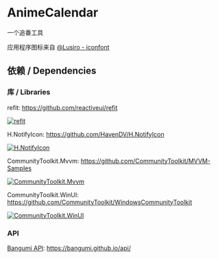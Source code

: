 # AnimeCalendar

一个追番工具

应用程序图标来自 [@Lusiro - iconfont](https://www.iconfont.cn/user/detail?uid=46101&nid=f13abJwF2nW9)

## 依赖 / Dependencies

### 库 / Libraries

refit: <https://github.com/reactiveui/refit>

[![refit](https://github-readme-stats.vercel.app/api/pin/?username=reactiveui&repo=refit)](https://github.com/reactiveui/refit)

H.NotifyIcon: <https://github.com/HavenDV/H.NotifyIcon>  

[![H.NotifyIcon](https://github-readme-stats.vercel.app/api/pin/?username=HavenDV&repo=H.NotifyIcon)](https://github.com/HavenDV/H.NotifyIcon)

CommunityToolkit.Mvvm: <https://github.com/CommunityToolkit/MVVM-Samples>

[![CommunityToolkit.Mvvm](https://github-readme-stats.vercel.app/api/pin/?username=CommunityToolkit&repo=MVVM-Samples)](https://github.com/CommunityToolkit/MVVM-Samples)

CommunityToolkit.WinUI: <https://github.com/CommunityToolkit/WindowsCommunityToolkit>

[![CommunityToolkit.WinUI](https://github-readme-stats.vercel.app/api/pin/?username=CommunityToolkit&repo=WindowsCommunityToolkit)](https://github.com/CommunityToolkit/WindowsCommunityToolkit)

### API

[Bangumi API](https://github.com/bangumi/api): <https://bangumi.github.io/api/>
